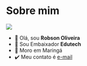 # Sobre mim


![](https://media.tenor.com/yKHa8jJM8MMAAAAM/wednesday-addams.gif)

- 👋 Olá, sou **Robson Oliveira**
- 👀 Sou Embaixador    **Edutech**
- :checkered_flag: Moro em Maringá
- :heavy_check_mark: Meu contato é [e-mail](robson.lemes@escola.pr.gov.br)


